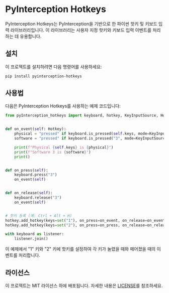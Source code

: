 # PyInterception Hotkeys

PyInterception Hotkeys는 PyInterception을 기반으로 한 파이썬 핫키 및 키보드 입력 라이브러리입니다. 이 라이브러리는 사용자 지정 핫키와 키보드 입력 이벤트를 처리하는 데 유용합니다.

## 설치

이 프로젝트를 설치하려면 다음 명령어를 사용하세요:

```sh
pip install pyinterception-hotkeys
```

## 사용법

다음은 PyInterception Hotkeys를 사용하는 예제 코드입니다:

```python
from pyInterception_hotkeys import keyboard, hotkey, KeyInputSource, Hotkey


def on_event(self: Hotkey):
    physical = "pressed" if keyboard.is_pressed(self.keys, mode=KeyInputSource.HARDWARE) else "released"
    software = "pressed" if keyboard.is_pressed("3", mode=KeyInputSource.SOFTWARE) else "released"

    print(f"Physical {self.keys} is {physical}")
    print(f"Software 3 is {software}")
    print()


def on_press(self):
    keyboard.press("3")
    on_event(self)


def on_release(self):
    keyboard.release("3")
    on_event(self)


# 핫키 등록 (예: Ctrl + Alt + H)
hotkey.add_hotkey(keys=set("1"), on_press=on_event, on_release=on_event)
hotkey.add_hotkey(keys=set("2"), on_press=on_press, on_release=on_release)

with keyboard as listener:
    listener.join()
```

이 예제에서 "1" 키와 "2" 키에 핫키를 설정하여 각 키가 눌렸을 때와 떼어졌을 때의 이벤트를 처리합니다.

## 라이선스

이 프로젝트는 MIT 라이선스 하에 배포됩니다. 자세한 내용은 [LICENSE](LICENSE)를 참조하세요.